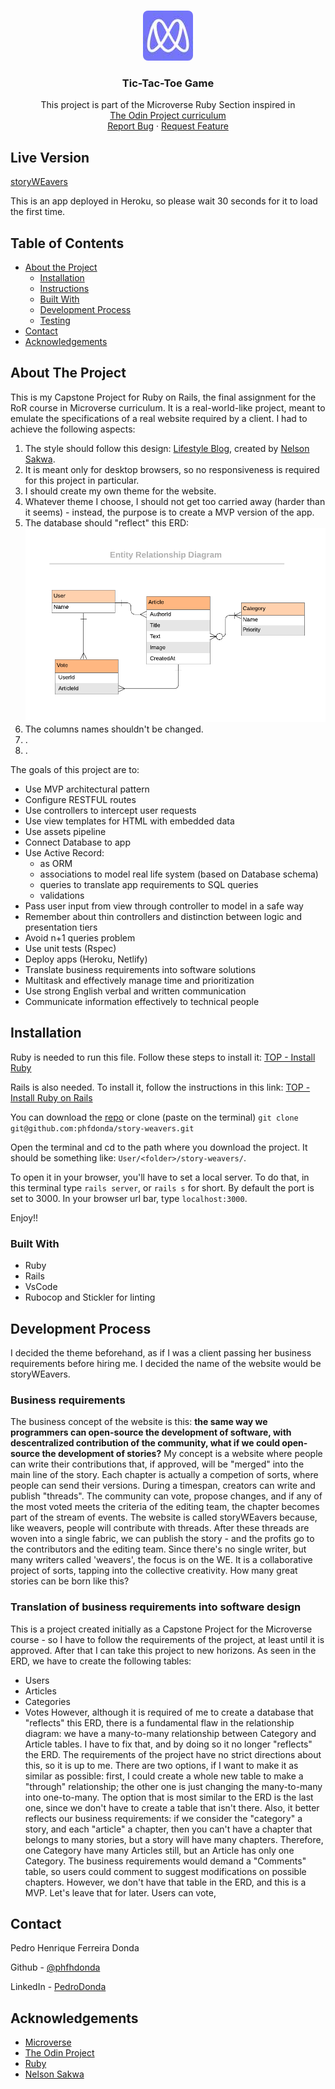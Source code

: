 
<!-- PROJECT LOGO -->
<br />
<p align="center">
  <a href="https://github.com/phfdonda/story-weavers">
    <img src="./microverse-logo.jpg" alt="Logo" width="80" height="80" style="border-radius: 10%">
  </a>

  <h3 align="center">Tic-Tac-Toe Game</h3>

  <p align="center">
    This project is part of the Microverse Ruby Section inspired in
    <br />
    <a href="https://www.theodinproject.com/courses/ruby-on-rails">The Odin Project curriculum</a>
    <br />
    <a href="https://github.com/phfdonda/story-weavers/issues">Report Bug</a>
    ·
    <a href="https://github.com/phfdonda/story-weavers/request_feature">Request Feature</a>
  </p>
</p>

## Live Version
[storyWEavers](https://story-weavers.herokuapp.com/)

This is an app deployed in Heroku, so please wait 30 seconds for it to load the first time.

<!-- TABLE OF CONTENTS -->
## Table of Contents

* [About the Project](#about-the-project)
  * [Installation](#installation)
  * [Instructions](#instructions)
  * [Built With](#built-with)
  * [Development Process](#development-process)
  * [Testing](#testing)
* [Contact](#contact)
* [Acknowledgements](#acknowledgements)

<!-- ABOUT THE PROJECT -->
## About The Project

This is my Capstone Project for Ruby on Rails, the final assignment for the RoR course in Microverse curriculum. It is a real-world-like project, meant to emulate the specifications of a real website required by a client. I had to achieve the following aspects:

1. The style should follow this design: [Lifestyle Blog](https://www.behance.net/gallery/14554909/liFEsTlye-Mobile-version), created by [Nelson Sakwa](https://www.behance.net/sakwadesignstudio).
2. It is meant only for desktop browsers, so no responsiveness is required for this project in particular.
3. I should create my own theme for the website.
4. Whatever theme I choose, I should not get too carried away (harder than it seems) - instead, the purpose is to create a MVP version of the app.
5. The database should "reflect" this ERD:
 ![ERD](./docs/ERD__articles.png)
6. The columns names shouldn't be changed.
7. .
8. .


The goals of this project are to:

- Use MVP architectural pattern
- Configure RESTFUL routes
- Use controllers to intercept user requests
- Use view templates for HTML with embedded data
- Use assets pipeline
- Connect Database to app
- Use Active Record:
    - as ORM
    - associations to model real life system (based on Database schema)
    - queries to translate app requirements to SQL queries
    - validations
- Pass user input from view through controller to model in a safe way
- Remember about thin controllers and distinction between logic and presentation tiers
- Avoid n+1 queries problem
- Use unit tests (Rspec)
- Deploy apps (Heroku, Netlify)
- Translate business requirements into software solutions
- Multitask and effectively manage time and prioritization
- Use strong English verbal and written communication
- Communicate information effectively to technical people


## Installation

Ruby is needed to run this file. Follow these steps to install it: 
[TOP - Install Ruby](https://www.theodinproject.com/courses/web-development-101/lessons/installing-ruby)

Rails is also needed. To install it, follow the instructions in this link: [TOP - Install Ruby on Rails](https://www.theodinproject.com/courses/ruby-on-rails/lessons/your-first-rails-application-ruby-on-rails)

You can download the [repo](https://github.com/phfdonda/story-weavers) or clone (paste on the terminal) ```git clone git@github.com:phfdonda/story-weavers.git```

Open the terminal and cd to the path where you download the project. It should be something like: ```User/<folder>/story-weavers/```. 

To open it in your browser, you'll have to set a local server. To do that, in this terminal type ```rails server```, or ```rails s``` for short. By default the port is set to 3000. In your browser url bar, type ```localhost:3000```.

Enjoy!! 

### Built With
* Ruby
* Rails
* VsCode
* Rubocop and Stickler for linting

## Development Process
I decided the theme beforehand, as if I was a client passing her business requirements before hiring me. I decided the name of the website would be storyWEavers.

### Business requirements
The business concept of the website is this: **the same way we programmers can open-source the development of software, with descentralized contribution of the community, what if we could open-source the development of stories?**
My concept is a website where people can write their contributions that, if approved, will be "merged" into the main line of the story. Each chapter is actually a competion of sorts, where people can send their versions. During a timespan, creators can write and publish "threads". The community can vote, propose changes, and if any of the most voted meets the criteria of the editing team, the chapter becomes part of the stream of events.
The website is called storyWEavers because, like weavers, people will contribute with threads. After these threads are woven into a single fabric, we can publish the story - and the profits go to the contributors and the editing team. Since there's no single writer, but many writers called 'weavers', the focus is on the WE. It is a collaborative project of sorts, tapping into the collective creativity. How many great stories can be born like this?

### Translation of business requirements into software design
This is a project created initially as a Capstone Project for the Microverse course - so I have to follow the requirements of the project, at least until it is approved. After that I can take this project to new horizons.
As seen in the ERD, we have to create the following tables:
- Users
- Articles
- Categories
- Votes
However, although it is required of me to create a database that "reflects" this ERD, there is a fundamental flaw in the relationship diagram: we have a many-to-many relationship between Category and Article tables. I have to fix that, and by doing so it no longer "reflects" the ERD. The requirements of the project have no strict directions about this, so it is up to me. There are two options, if I want to make it as similar as possible: first, I could create a whole new table to make a "through" relationship; the other one is just changing the many-to-many into one-to-many. The option that is most similar to the ERD is the last one, since we don't have to create a table that isn't there. Also, it better reflects our business requirements: if we consider the "category" a story, and each "article" a chapter, then you can't have a chapter that belongs to many stories, but a story will have many chapters. Therefore, one Category have many Articles still, but an Article has only one Category.
The business requirements would demand a "Comments" table, so users could comment to suggest modifications on possible chapters. However, we don't have that table in the ERD, and this is a MVP. Let's leave that for later.
Users can vote, 


<!-- CONTACT -->
## Contact

Pedro Henrique Ferreira Donda

Github - [@phfhdonda](https://github.com/phfdonda)

LinkedIn - [PedroDonda](https://www.linkedin.com/in/pedro-donda-808621bb/)


<!-- ACKNOWLEDGEMENTS -->
## Acknowledgements
* [Microverse](https://www.microverse.org/)
* [The Odin Project](https://www.theodinproject.com/)
* [Ruby](https://www.ruby-lang.org/en/)
* [Nelson Sakwa](https://www.behance.net/sakwadesignstudio)

